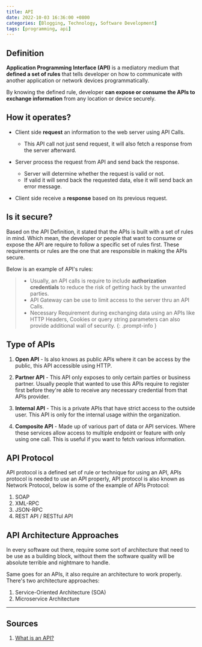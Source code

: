 ```yaml
---
title: API
date: 2022-10-03 16:36:00 +0800
categories: [Blogging, Technology, Software Development]
tags: [programming, api]
---
```


## Definition

**Application Programming Interface (API)** is a mediatory medium that **defined a set of rules** that tells developer on how to communicate with another application or network devices programmatically.

By knowing the defined rule, developer **can expose or consume the APIs to exchange information** from any location or device securely.

## How it operates?

- Client side **request** an information to the web server using API Calls.
  - This API call not just send request, it will also fetch a response from the server afterward.

- Server process the request from API and send back the response.
  - Server will determine whether the request is valid or not.
  - If valid it will send back the requested data, else it will send back an error message.

- Client side receive a **response** based on its previous request.  

## Is it secure?

Based on the API Definition, it stated that the APIs is built with a set of rules in mind. Which mean, the developer or people that want to consume or expose the API are require to follow a specific set of rules first. These requirements or rules are the one that are responsible in making the APIs secure.

Below is an example of API's rules:
>
> - Usually, an API calls is require to include **authorization credentials** to reduce the risk of getting hack by the unwanted parties.
> - API Gateway can be use to limit access to the server thru an API Calls.
> - Necessary Requirement during exchanging data using an APIs like HTTP Headers, Cookies or query string parameters can also provide additional wall of security.
{: .prompt-info }

## Type of APIs

1. **Open API** - Is also knows as public APIs where it can be access by the public, this API accessible using HTTP.

2. **Partner API** - This API only exposes to only certain parties or business partner. Usually people that wanted to use this APIs require to register first before they're able to receive any necessary credential from that APIs provider.

3. **Internal API** - This is a private APIs that have strict access to the outside user. This API is only for the internal usage within the organization.

4. **Composite API** - Made up of various part of data or API services. Where these services allow access to multiple endpoint or feature with only using one call. This is useful if you want to fetch various information.

## API Protocol

API protocol is a defined set of rule or technique for using an API, APIs protocol is needed to use an API properly, API protocol is also known as Network Protocol, below is some of the example of APIs Protocol:

1. SOAP
2. XML-RPC
3. JSON-RPC
4. REST API / RESTful API

## API Architecture Approaches

In every software out there, require some sort of architecture that need to be use as a building block, without them the software quality will be absolute terrible and nightmare to handle.

Same goes for an APIs, it also require an architecture to work properly. There's two architecture approaches:

1. Service-Oriented Architecture (SOA)
2. Microservice Architecture

---

## Sources

1. [What is an API?](https://www.ibm.com/cloud/learn/api)
